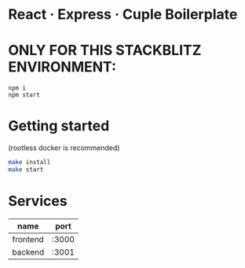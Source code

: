 # React &middot; Express &middot; Cuple Boilerplate

# ONLY FOR THIS STACKBLITZ ENVIRONMENT:

```
npm i
npm start
```

# Getting started

(rootless docker is recommended)

```bash
make install
make start
```

# Services

| name     | port  |
| -------- | ----- |
| frontend | :3000 |
| backend  | :3001 |
